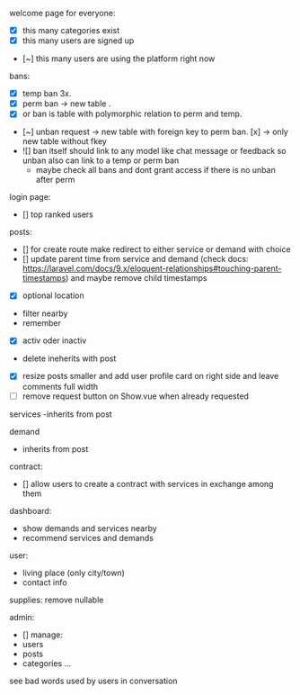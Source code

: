 welcome page for everyone:
- [x] this many categories exist
- [x] this many users are signed up
- [~] this many users are using the platform right now

bans:
- [x] temp ban 3x.
- [x] perm ban -> new table .
- [x] or ban is table with polymorphic relation to perm and temp.
- [~] unban request -> new table with foreign key to perm ban. [x] -> only new table without fkey
- ![] ban itself should link to any model like chat message or feedback so unban also can link to a temp or perm ban
  - maybe check all bans and dont grant access if there is no unban after perm

login page:
- [] top ranked users

posts:
- [] for create route make redirect to either service or demand with choice
- [] update parent time from service and demand (check docs: https://laravel.com/docs/9.x/eloquent-relationships#touching-parent-timestamps) and maybe remove child timestamps
- [x] optional location
- filter nearby
- remember
- [x] activ oder inactiv
- delete ineherits with post
- [x] resize posts smaller and add user profile card on right side and leave comments full width
- [ ] remove request button on Show.vue when already requested

services
-inherits from post

demand
- inherits from post

contract:
- [] allow users to create a contract with services in exchange among them

dashboard:
- show demands and services nearby
- recommend services and demands

user:
- living place (only city/town)
- contact info

supplies:
remove nullable

admin:
- [] manage:
- users
- posts
- categories
...

see bad words used by users in conversation

